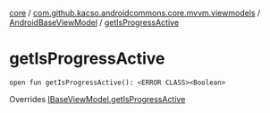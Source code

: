 [core](../../index.md) / [com.github.kacso.androidcommons.core.mvvm.viewmodels](../index.md) / [AndroidBaseViewModel](index.md) / [getIsProgressActive](.)

# getIsProgressActive

`open fun getIsProgressActive(): <ERROR CLASS><Boolean>`

Overrides [IBaseViewModel.getIsProgressActive](../-i-base-view-model/get-is-progress-active.md)

